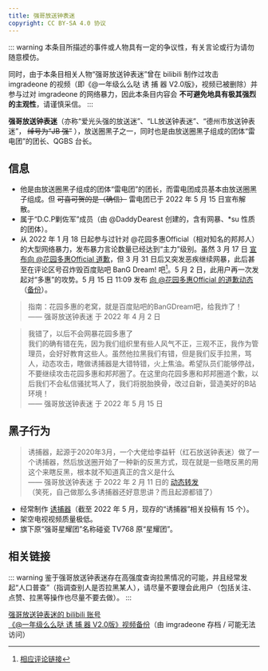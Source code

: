 ```yaml
---
title: 强哥放送钟表迷
copyright: CC BY-SA 4.0 协议
---
```


::: warning
本条目所描述的事件或人物具有一定的争议性，有关言论或行为请勿随意模仿。

同时，由于本条目相关人物“强哥放送钟表迷”曾在 bilibili 制作过攻击 imgradeone 的视频（即《@一年级么么哒 诱 捕 器 V2.0版》，视频已被删除）并参与过对 imgradeone 的网络暴力，因此本条目内容会 **不可避免地具有极其强烈的主观性**，请谨慎采信。
:::

**强哥放送钟表迷**（亦称“爱光头强的放送迷”、“LL放送钟表迷”、“德州市放送钟表迷”， ~~绰号为“JB 强”~~ ），放送圈黑子之一，同时也是由放送圈黑子组成的团体“雷电团”的团长、QGBS 台长。

## 信息

- 他是由放送圈黑子组成的团体“雷电团”的团长，而雷电团成员基本由放送圈黑子组成。但 ~~可喜可贺的是（确信）~~ 雷电团已于 2022 年 5 月 15 日宣布解散。
- 属于“D.C.P剿佐军”成员（由 @DaddyDearest 创建的，含有网暴、*su 性质的团体）。
- 从 2022 年 1 月 18 日起参与过针对 @花园多惠Official（相对知名的邦邦人）的大型网络暴力，发布暴力言论数量已经达到“主力”级别。虽然 3 月 17 日 [宣布向 @花园多惠Official 道歉](https://t.bilibili.com/638548885514485785)，但 3 月 31 日后又突发恶疾继续网暴，此后甚至在评论区号召炸毁百度贴吧 BanG Dream! 吧[^1]。5 月 2 日，此用户再一次发起对“多惠”的攻势。5 月 15 日 11:09 发布 [向 @花园多惠Official 的道歉动态](https://t.bilibili.com/660333170016649218)（[备份](https://archive.ph/VoX9g)）。

> 指南：花园多惠的老窝，就是百度贴吧的BanGDream吧，给我炸了！  
> —— 强哥放送钟表迷 于 2022 年 4 月 2 日

> 我错了，以后不会网暴花园多惠了  
> 我们的确有错在先，因为我们组织里有些人风气不正，三观不正，我作为管理员，会好好教育这些人。虽然他拉黑我们有错，但是我们反手拉黑，骂人，动态攻击，瞎做诱捕器是大错特错，火上焦油。希望队员们能够停战，不要继续攻击花园多惠和邦邦圈了。在这里向花园多惠和邦邦圈道个歉，以后我们不会私信骚扰骂人了，我们将脱胎换骨，改过自新，营造美好的B站环境！  
> —— 强哥放送钟表迷 于 2022 年 5 月 15 日

## 黑子行为

> 诱捕器，起源于2020年3月，一个大佬给李益轩（红石放送钟表迷）做了一个诱捕器，然后放送圈开始了一种新的反黑方式，现在就是一些瞎反黑的用这个来瞎反黑，根本就不知道真正的含义是什么  
> —— 强哥放送钟表迷 于 2022 年 2 月 11 日的 [动态转发](https://t.bilibili.com/625968848922780985)  
> （笑死，自己做那么多诱捕器还好意思讲？而且起源都错了）

- 经常制作 [诱捕器](../youbuqi.md)（截至 2022 年 5 月，现存的“诱捕器”相关投稿有 15 个）。<!-- 4 月：14 个，5 月新增 《【补档】蕾姆REM自媒体诱捕器》（BV1M3411N7CE）-->
- 架空电视视频质量极低。
- 旗下原“强哥星耀团”名称碰瓷 TV768 原“星耀团”。

## 相关链接

::: warning
鉴于强哥放送钟表迷存在高强度查询拉黑情况的可能，并且经常发起“人口普查”（指调查别人是否拉黑某人），请尽量不要理会此用户（包括关注、点赞、拉黑等操作也尽量不要去做）。
:::

[强哥放送钟表迷的 bilibili 账号](https://space.bilibili.com/586591065)  
[《@一年级么么哒 诱 捕 器 V2.0版》视频备份](https://t.me/imgradeone/239)（由 imgradeone 存档 / 可能无法访问）

[^1]: [相应评论链接](https://www.bilibili.com/video/BV19r4y1Y7C1#reply107740613776)

